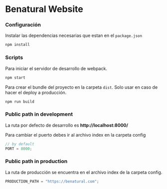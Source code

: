# Benatural Website

### Configuración

Instalar las dependencias necesarias que estan en el `package.json`

```bash
npm install
```

### Scripts

Para iniciar el servidor de desarrollo de webpack.

```zsh
npm start
```

Para crear el bundle del proyecto en la carpeta `dist`. Solo usar en caso de hacer el deploy a producción.

```zsh
npm run build
```

### Public path in development

La ruta por defecto de desarrollo es **http://localhost:8000/**

Para cambiar el puerto debes ir al archivo index en la carpeta config

```js
// by default
PORT = 8000;
```

### Public path in production

La ruta de producción se encuentra en el archivo index de la carpeta config.

```js
PRODUCTION_PATH = "https://benatural.com";
```
